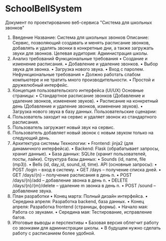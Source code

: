 # SchoolBellSystem
Документ по проектированию веб-сервиса "Система для школьных звонков"
1. Введение
Название: Система для школьных звонков
Описание: Сервис, позволяющий создавать и менять расписание звонков, добавлять и удалять звонки в конкретные дни, а также загружать звуки для звонков.
Целевая аудитория: Администрация школы.
2. Анализ требований
Функциональные требования
•	Создание и изменение расписания.
•	Добавление и удаление звонков.
•	Выбор звука для звонка.
•	Загрузка нового звука.
•	Вход с паролем.
Нефункциональные требования
•	Должно работать слабом компьютере и не тратить много производительности.
•	Простой и дружелюбный интерфейс.
3. Концепция пользовательского интерфейса (UI/UX)
Основные страницы:
•	Стандартное расписание звонков (Добавление и удаление звонков, изменение звуков).
•	Расписание на конкретный день (Добавление и удаление звонков, изменение звуков).
•	Загрузка нового звука в базу данных.
Пользовательские сценарии:
1.	Пользователь заходит на сервис и удаляет звонок из стандартного расписания.
2.	Пользователь загружает новый звук на сервис.
3.	Пользователь добавляет новый звонок с новым звуком только на следующий день.
4. Архитектура системы
Технологии:
•	Frontend: jinja2 (для динамичного интерфейса).
•	Backend: Flask (обрабатывает запросы, хранит данные).
•	База данных: SQLite (хранит пользователей, посты, лайки).
Структура базы данных:
•	Sounds (id, name, file (mp3)).
•	Bells (id, day_id, sound_id, time).
API (основные запросы):
•	POST /login – вход в систему.
•	GET /days – получение списка дней.
•	GET /days/{n} – получение расписания в день n.
•	POST /days/{n}/add – добавление звонка в день n.
•	DELETE /days/{n}/{m}/delete – удаление m звонка в день n.
•	POST /sound – добавление звука.
5. План разработки
•	Конец марта: Полный дизайн интерфейса.
•	Середина апреля: Разработка backend, база данных.
•	Конец апреля: Разработка frontend (страницы, формы).
•	Начало мая: Работа со звуками.
•	Середина мая: Тестирование, исправление багов.
6. Итоговые выводы и перспективы
•	Базовая версия облегчит работу со звонками для администрации школы.
•	В будущем нужно сделать работу с расписанием более удобной.
